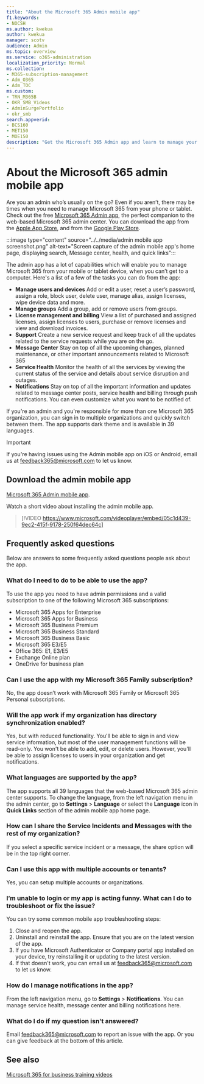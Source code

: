 ```yaml
---
title: "About the Microsoft 365 Admin mobile app"
f1.keywords:
- NOCSH
ms.author: kwekua
author: kwekua
manager: scotv
audience: Admin
ms.topic: overview
ms.service: o365-administration
localization_priority: Normal
ms.collection: 
- M365-subscription-management 
- Adm_O365
- Adm_TOC
ms.custom:
- TRN_M365B
- OKR_SMB_Videos
- AdminSurgePortfolio
- okr_smb
search.appverid:
- BCS160
- MET150
- MOE150
description: "Get the Microsoft 365 Admin app and learn to manage your online organization from your phone or tablet."
---
```


# About the Microsoft 365 admin mobile app

Are you an admin who’s usually on the go? Even if you aren’t, there may be times when you need to manage Microsoft 365 from your phone or tablet. Check out the free [Microsoft 365 Admin app](https://go.microsoft.com/fwlink/?LinkID=627216), the perfect companion to the web-based Microsoft 365 admin center. You can download the app from the [Apple App Store](https://apps.apple.com/app/apple-store/id761397963?pt=80423&ct=docsaboutadminapp&mt=8), and from the [Google Play Store](https://play.google.com/store/apps/details?id=com.ms.office365admin&referrer=utm_source%3Ddocsaboutadminapp%26utm_campaign%25docsaboutadminapp).

:::image type="content" source="../../media/admin mobile app screenshot.png" alt-text="Screen capture of the admin mobile app's home page, displaying search, Message center, health, and quick links":::

The admin app has a lot of capabilities which will enable you to manage Microsoft 365 from your mobile or tablet device, when you can’t get to a computer. Here's a list of a few of the tasks you can do from the app:

- **Manage users and devices** Add or edit a user, reset a user’s password, assign a role, block user, delete user, manage alias, assign licenses, wipe device data and more.
- **Manage groups** Add a group, add or remove users from groups.
- **License management and billing** View a list of purchased and assigned licenses, assign licenses to users, purchase or remove licenses and view and download invoices.
- **Support** Create a new service request and keep track of all the updates related to the service requests while you are on the go.
- **Message Center** Stay on top of all the upcoming changes, planned maintenance, or other important announcements related to Microsoft 365
- **Service Health** Monitor the health of all the services by viewing the current status of the service and details about service disruption and outages.
- **Notifications** Stay on top of all the important information and updates related to message center posts, service health and billing through push notifications. You can even customize what you want to be notified of.

If you're an admin and you're responsible for more than one Microsoft 365 organization, you can sign in to multiple organizations and quickly switch between them. The app supports dark theme and is available in 39 languages.
  
> [!IMPORTANT]
> If you're having issues using the Admin mobile app on iOS or Android, email us at [feedback365@microsoft.com](mailto:feedback365@microsoft.com) to let us know.
  
## Download the admin mobile app

[Microsoft 365 Admin mobile app](https://go.microsoft.com/fwlink/?LinkID=627216).
  
Watch a short video about installing the admin mobile app.

> [!VIDEO https://www.microsoft.com/videoplayer/embed/05c1d439-9ec2-415f-9178-250f64dec64c]

## Frequently asked questions

Below are answers to some frequently asked questions people ask about the app.
  
### What do I need to do to be able to use the app?

To use the app you need to have admin permissions and a valid subscription to one of the following Microsoft 365 subscriptions:

- Microsoft 365 Apps for Enterprise
- Microsoft 365 Apps for Business
- Microsoft 365 Business Premium
- Microsoft 365 Business Standard
- Microsoft 365 Business Basic
- Microsoft 365 E3/E5
- Office 365: E1, E3/E5
- Exchange Online plan
- OneDrive for business plan
  
### Can I use the app with my Microsoft 365 Family subscription?

No, the app doesn’t work with Microsoft 365 Family or Microsoft 365 Personal subscriptions.

### Will the app work if my organization has directory synchronization enabled?

Yes, but with reduced functionality. You'll be able to sign in and view service information, but most of the user management functions will be read-only. You won't be able to add, edit, or delete users. However, you'll be able to assign licenses to users in your organization and get notifications.
  
### What languages are supported by the app?

The app supports all 39 languages that the web-based Microsoft 365 admin center supports. To change the language, from the left navigation menu in the admin center, go to **Settings** > **Language** or select the **Language** icon in **Quick Links** section of the admin mobile app home page.
  
### How can I share the Service Incidents and Messages with the rest of my organization?

If you select a specific service incident or a message, the share option will be in the top right corner.
  
### Can I use this app with multiple accounts or tenants?

Yes, you can setup multiple accounts or organizations.

### I’m unable to login or my app is acting funny. What can I do to troubleshoot or fix the issue?

You can try some common mobile app troubleshooting steps:

1. Close and reopen the app.
1. Uninstall and reinstall the app. Ensure that you are on the latest version of the app.
1. If you have Microsoft Authenticator or Company portal app installed on your device, try reinstalling it or updating to the latest version.
1. If that doesn't work, you can email us at feedback365@microsoft.com to let us know.

### How do I manage notifications in the app?

From the left navigation menu, go to **Settings** > **Notifications**. You can manage service health, message center and billing notifications here.

### What do I do if my question isn't answered?

Email [feedback365@microsoft.com](mailto:feedback365@microsoft.com) to report an issue with the app. Or you can give feedback at the bottom of this article.
  
## See also

[Microsoft 365 for business training videos](https://support.microsoft.com/office/6ab4bbcd-79cf-4000-a0bd-d42ce4d12816)
